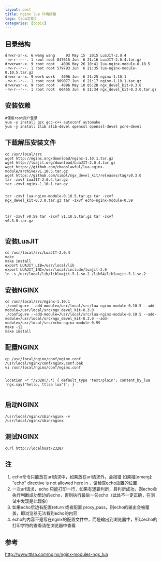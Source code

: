 ```yaml
---
layout: post
title: nginx lua 环境搭建 
tags: [lua文章]
categories: [topic]
---
```

<p>
		<!--
author: wngn123
date: 2016-08-24
title: nginx lua 环境搭建
tags: lua
category: Lua
status: publish
summary: nginx lua 环境搭建
-->
</p><h2>目录结构</h2>
<pre><code>drwxr-xr-x. 6 wang wang     93 May 15  2015 LuaJIT-2.0.4
-rw-r--r--. 1 root root 847615 Jun  6 21:16 LuaJIT-2.0.4.tar.gz
drwxrwxr-x. 9 root root   4096 May 26 10:41 lua-nginx-module-0.10.5
-rw-r--r--. 1 root root 579793 Jun  6 21:35 lua-nginx-module-0.10.5.tar.gz
drwxr-xr-x. 9 work work   4096 Jun  6 21:25 nginx-1.10.1
-rw-r--r--. 1 root root 909077 Jun  6 21:17 nginx-1.10.1.tar.gz
drwxrwxr-x. 9 root root   4096 May 10 05:28 ngx_devel_kit-0.3.0
-rw-r--r--. 1 root root  66455 Jun  6 21:34 ngx_devel_kit-0.3.0.tar.gz</code></pre>
<h2>安装依赖</h2>
<pre><code class="language-shell">#使用root用户登录
yum -y install gcc gcc-c++ autoconf automake
yum -y install zlib zlib-devel openssl openssl-devel pcre-devel</code></pre>
<h2>下载解压安装文件</h2>
<pre><code class="language-shell">cd /usr/local/src
wget http://nginx.org/download/nginx-1.10.1.tar.gz
wget http://luajit.org/download/LuaJIT-2.0.4.tar.gz
wget https://github.com/chaoslawful/lua-nginx-module/archive/v1.10.5.tar.gz
wget https://github.com/simpl/ngx_devel_kit/releases/tag/v0.3.0
tar -zxvf LuaJIT-2.0.4.tar.gz
tar -zxvf nginx-1.10.1.tar.gz

tar -zxvf lua-nginx-module-0.10.5.tar.gz
tar -zxvf ngx_devel_kit-0.3.0.tar.gz
tar -zxvf echo-nginx-module-0.59

tar -zxvf v0.59
tar -zxvf v1.10.5.tar.gz
tar -zxvf v0.3.0.tar.gz</code></pre>
<h2>安装LuaJIT</h2>
<pre><code class="language-shell">cd /usr/local/src/LuaJIT-2.0.4
make
make install
export LUAJIT_LIB=/usr/local/lib
export LUAJIT_INC=/usr/local/include/luajit-2.0
ln -s /usr/local/lib/libluajit-5.1.so.2 /lib64/libluajit-5.1.so.2</code></pre>
<h2>安装NGINX</h2>
<pre><code class="language-shell">cd /usr/local/src/nginx-1.10.1
./configure --add-module=/usr/local/src/lua-nginx-module-0.10.5 --add-module=/usr/local/src/ngx_devel_kit-0.3.0
./configure --add-module=/usr/local/src/lua-nginx-module-0.10.5 --add-module=/usr/local/src/ngx_devel_kit-0.3.0 --add-module=/usr/local/src/echo-nginx-module-0.59 
make -j2
make install</code></pre>
<h2>配置NGINX</h2>
<pre><code class="language-shell">cp /usr/local/nginx/conf/nginx.conf /usr/local/nginx/conf/nginx.conf.bak
vi /usr/local/nginx/conf/nginx.conf

location ~* ^/2328(/.*) {
    default_type &#39;text/plain&#39;;
    content_by_lua &#39;ngx.say(&#34;hello, ttlsa lua&#34;)&#39;;
}</code></pre>
<h2>启动NGINX</h2>
<pre><code class="language-shell">/usr/local/nginx/sbin/nginx -v
/usr/local/nginx/sbin/nginx</code></pre>
<h2>测试NGINX</h2>
<pre><code class="language-shell">curl http://localhost/2328/</code></pre>
<h2>注</h2>
<ol>
<li>echo命令只能放在url请求中，如果放在url请求外，会报错 如果报[emerg]: &#34;echo&#34; directive is not allowed here in  ，请检查echo放置的位置</li>
<li>一次url请求，echo 只能打印一行，如果有逻辑判断，且判断成功，则echo会执行判断成功里边的echo，否则执行最后一句echo（此处不一定正确，在测试中发现是此现象）</li>
<li>如果echo后边有配置return 或者配置 proxy_pass，则echo的输出会被覆盖，即浏览器无法看到echo的内容</li>
<li>echo的内容不是写在nginx的配置文件中，而是输出到浏览器中，所以echo的打印字符的查看请在浏览器中查看</li>
</ol>
<h2>参考</h2>
<p><a href="http://www.ttlsa.com/nginx/nginx-modules-ngx_lua/"></a><a href="http://www.ttlsa.com/nginx/nginx-modules-ngx_lua">http://www.ttlsa.com/nginx/nginx-modules-ngx_lua</a></p>
		<p></p>